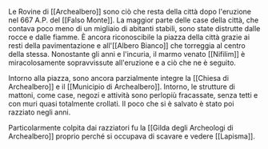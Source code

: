 Le Rovine di [[Archealbero]] sono ciò che resta della città dopo l'eruzione nel 667 A.P. del [[Falso Monte]].  La maggior parte delle case della città, che contava poco meno di un migliaio di abitanti stabili, sono state distrutte dalle rocce e dalle fiamme. 
È ancora riconoscibile la piazza della città grazie ai resti della pavimentazione e all'[[Albero Bianco]] che torreggia al centro della stessa. Nonostante gli anni e l'incuria, il marmo venato [[Nifilim]] è miracolosamente sopravvissute all'eruzione e a ciò che ne è seguito. 

Intorno alla piazza, sono ancora parzialmente integre la [[Chiesa di Archealbero]] e il [[Municipio di Archealbero]]. Intorno, le strutture di mattoni, come case, negozi e attività sono perlopiù fracassate, senza tetti e con muri quasi totalmente crollati. Il poco che si è salvato è stato poi razziato negli anni. 

Particolarmente colpita dai razziatori fu la [[Gilda degli Archeologi di Archealbero]] proprio perché si occupava di scavare e vedere [[Lapisma]]. 
